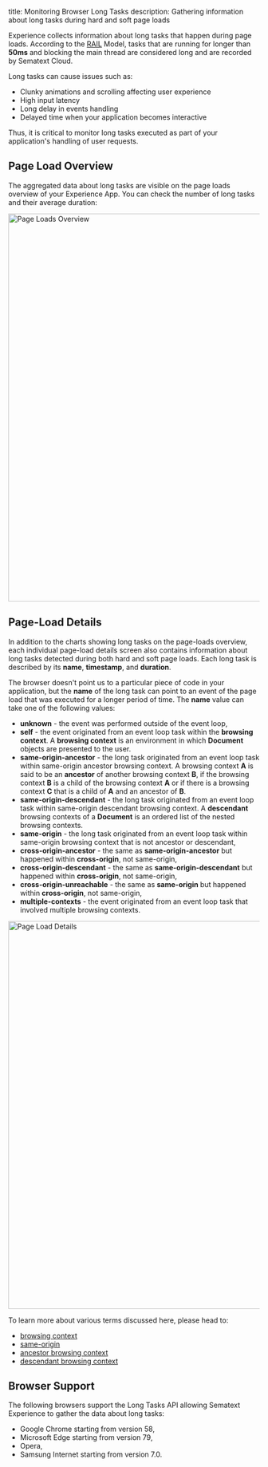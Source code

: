 title: Monitoring Browser Long Tasks
description: Gathering information about long tasks during hard and soft page loads

Experience collects information about long tasks that happen during page loads. According to the [RAIL](https://developers.google.com/web/fundamentals/performance/rail) Model, tasks that are running for longer than **50ms** and blocking the main thread are considered long and are recorded by Sematext Cloud. 

Long tasks can cause issues such as:

* Clunky animations and scrolling affecting user experience
* High input latency
* Long delay in events handling
* Delayed time when your application becomes interactive

Thus, it is critical to monitor long tasks executed as part of your application's handling of user requests.

## Page Load Overview
The aggregated data about long tasks are visible on the page loads overview of your Experience App. You can check the number of long tasks and their average duration:

<img
  class="content-modal-image"
  alt="Page Loads Overview"
  src="../../images/experience/longtasks/overview.png"
  title="Page Loads Overview"
  width=778
/>


## Page-Load Details
In addition to the charts showing long tasks on the page-loads overview, each individual page-load details screen also contains information about long tasks detected during both hard and soft page loads. Each long task is described by its **name**, **timestamp**, and **duration**.

The browser doesn't point us to a particular piece of code in your application, but the **name** of the long task can point to an event of the page load that was executed for a longer period of time. The **name** value can take one of the following values:

* **unknown** - the event was performed outside of the event loop, 
* **self** - the event originated from an event loop task within the **browsing context**. A **browsing context** is an environment in which **Document** objects are presented to the user.
* **same-origin-ancestor** - the long task originated from an event loop task within same-origin ancestor browsing context. A browsing context **A** is said to be an **ancestor** of another browsing context **B**, if the browsing context **B** is a child of the browsing context **A** or if there is a browsing context **C** that is a child of **A** and an ancestor of **B**. 
* **same-origin-descendant** - the long task originated from an event loop task within same-origin descendant browsing context. A **descendant** browsing contexts of a **Document** is an ordered list of the nested browsing contexts.
* **same-origin** - the long task originated from an event loop task within same-origin browsing context that is not ancestor or descendant,
* **cross-origin-ancestor** - the same as **same-origin-ancestor** but happened within **cross-origin**, not same-origin,
* **cross-origin-descendant** - the same as **same-origin-descendant** but happened within **cross-origin**, not same-origin,
* **cross-origin-unreachable** - the same as **same-origin** but happened within **cross-origin**, not same-origin,
* **multiple-contexts** - the event originated from an event loop task that involved multiple browsing contexts. 

<img
  class="content-modal-image"
  alt="Page Load Details"
  src="../../images/experience/longtasks/details.png"
  title="Page Load Details"
  width=778
/>

To learn more about various terms discussed here, please head to:

* [browsing context](https://html.spec.whatwg.org/multipage/browsers.html#browsing-context)
* [same-origin](https://html.spec.whatwg.org/multipage/origin.html#same-origin)
* [ancestor browsing context](https://html.spec.whatwg.org/multipage/browsers.html#ancestor-browsing-context)
* [descendant browsing context](https://html.spec.whatwg.org/multipage/browsers.html#list-of-the-descendant-browsing-contexts)

## Browser Support
The following browsers support the Long Tasks API allowing Sematext Experience to gather the data about long tasks:

* Google Chrome starting from version 58,
* Microsoft Edge starting from version 79,
* Opera,
* Samsung Internet starting from version 7.0.
